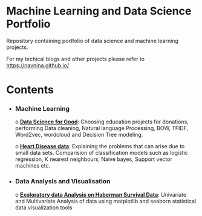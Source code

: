# Machine Learning and Data Science Portfolio
Repository containing portfolio of data science and machine learning projects.

For my techical blogs and other projects please refer to https://navnina.github.io/

# Contents
  * ### Machine Learning
    o [**Data Science for Good**](https://github.com/navnina/Data-Science-Portolio/blob/master/DonorsChooseData/DonorsChooseData.ipynb): Choosing education projects for donations, performing Data cleaning, Natural language Processing, BOW, TFIDF, Word2vec, wordcloud and Decision Tree modeling.
    
    o [**Heart Disease data**](https://github.com/navnina/Data-Science-Portolio/blob/master/heartdisease/heartdisease.ipynb): Explaining the problems that can arise due to small data sets. Comparision of classification models such as logistic regression, K nearest neighbours, Naive bayes, Support vector machines etc.
    
  * ### Data Analysis and Visualisation
    o [**Exploratory data Analysis on Haberman Survival Data**](https://github.com/navnina/Data-Science-Portolio/blob/master/Haberman_survival_data/Exploratory_Data_Analysis_Haberman_survival_data.ipynb): Univariate and Multivariate Analysis of data using matplotlib and seaborn statistical data visualization tools
